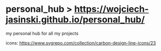 # personal_hub > https://wojciech-jasinski.github.io/personal_hub/

my personal hub for all my projects

icons: https://www.svgrepo.com/collection/carbon-design-line-icons/23
